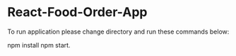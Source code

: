 # React-Food-Order-App

To run application please change directory and run these commands below: 

npm install
npm start.
